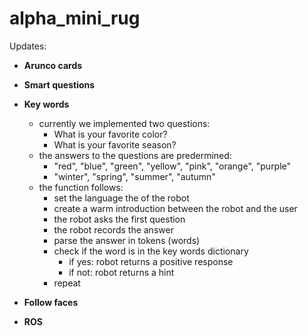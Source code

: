 # alpha_mini_rug

Updates:

- **Arunco cards**

- **Smart questions**

- **Key words**
  - currently we implemented two questions:
    - What is your favorite color?
    - What is your favorite season?
  - the answers to the questions are predermined:
    - "red", "blue", "green", "yellow", "pink", "orange", "purple"
    - "winter", "spring", "summer", "autumn"
  - the function follows:
    - set the language the of the robot
    - create a warm introduction between the robot and the user
    - the robot asks the first question
    - the robot records the answer
    - parse the answer in tokens (words)
    - check if the word is in the key words dictionary
      - if yes: robot returns a positive response
      - if not: robot returns a hint
    - repeat
  
- **Follow faces**

- **ROS**
